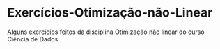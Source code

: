 # Exercícios-Otimização-não-Linear
Alguns exercícios feitos da disciplina Otimização não linear do curso Ciência de Dados
